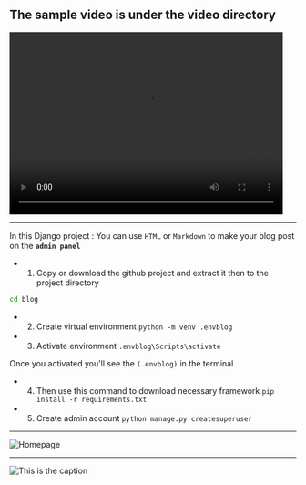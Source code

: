 ## The sample video is under the video directory

<video width="480" height="320" src="video/video.mp4" controls title="Title"></video>


***

In this Django project
    : You can use `HTML` or `Markdown` to make your blog post on the **`admin panel`**

- 1. Copy or download the github project and extract it then to the project directory
```sh
cd blog
```
- 2. Create virtual environment
```python -m venv .envblog```

- 3. Activate environment
```.envblog\Scripts\activate```

Once you activated you'll see the `(.envblog)` in the terminal

- 4. Then use this command to download necessary framework
```pip install -r requirements.txt```

- 5. Create admin account
```python manage.py createsuperuser```

---

![Homepage](video/homepage.PNG)

---

![This is the caption](video/admin.PNG)
